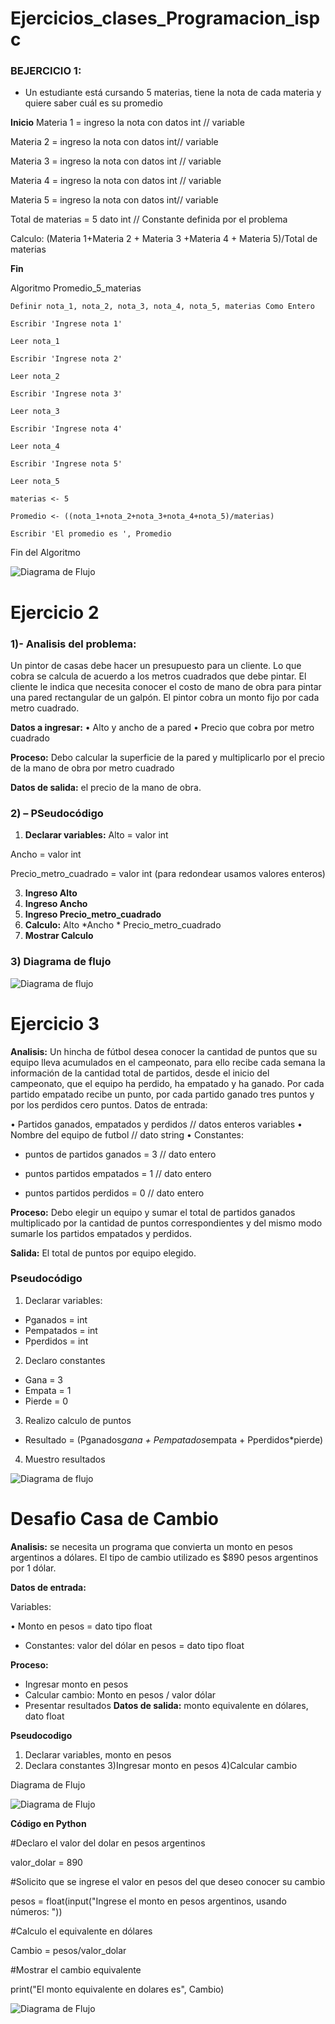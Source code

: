 # Ejercicios_clases_Programacion_ispc

###  BEJERCICIO 1:
* Un estudiante está cursando 5 materias, tiene la nota de cada materia y quiere saber cuál es su promedio

**Inicio**
Materia 1 = ingreso la nota con datos  int // variable

Materia 2 = ingreso la nota con datos  int// variable

Materia 3 = ingreso la nota con datos  int // variable

Materia 4 = ingreso la nota con datos  int // variable

Materia 5 = ingreso la nota con datos  int// variable 

Total de materias = 5 dato int // Constante definida por el problema

Calculo:  (Materia 1+Materia 2 + Materia 3 +Materia 4 + Materia 5)/Total de materias

**Fin**

Algoritmo Promedio_5_materias

	Definir nota_1, nota_2, nota_3, nota_4, nota_5, materias Como Entero
 
	Escribir 'Ingrese nota 1'
 
	Leer nota_1
 
	Escribir 'Ingrese nota 2'
 
	Leer nota_2
 
	Escribir 'Ingrese nota 3'
 
	Leer nota_3
 
	Escribir 'Ingrese nota 4'
 
	Leer nota_4
 
	Escribir 'Ingrese nota 5'
 
	Leer nota_5
 
	materias <- 5
 
	Promedio <- ((nota_1+nota_2+nota_3+nota_4+nota_5)/materias)
 
	Escribir 'El promedio es ', Promedio
 
Fin del Algoritmo


![Diagrama de Flujo](IMAGENES/pseint%201.png)

# Ejercicio 2
 
### 1)- **Analisis del problema**:

Un pintor de casas debe hacer un presupuesto para un cliente. Lo que cobra se calcula de acuerdo a los metros cuadrados que debe pintar. El cliente le indica que necesita conocer el costo de mano de obra para pintar una pared rectangular de un galpón. El pintor cobra un monto fijo por cada metro cuadrado.

**Datos a ingresar:** 
•	Alto y ancho de a pared
•	Precio que cobra por metro cuadrado

**Proceso:** 
Debo calcular la superficie de la pared y multiplicarlo por el precio de la mano de obra por metro cuadrado

**Datos de salida:** el precio de la mano de obra.



### 2) – PSeudocódigo 

1)	**Declarar variables:**
Alto = valor int

Ancho = valor int

Precio_metro_cuadrado = valor int (para redondear usamos valores enteros)

3)	**Ingreso Alto**
4)	**Ingreso Ancho**
5)	**Ingreso Precio_metro_cuadrado**
6)	**Calculo:**  Alto *Ancho * Precio_metro_cuadrado
7)	**Mostrar Calculo**

### 3)	Diagrama de flujo


![Diagrama de flujo](IMAGENES/Ejercicio2.png)



# Ejercicio 3

**Analisis:**
Un hincha de fútbol desea conocer la cantidad de puntos que su equipo lleva acumulados en el campeonato, para ello recibe cada semana la información de la cantidad total de partidos, desde el inicio del campeonato, que el equipo ha perdido, ha empatado y ha ganado. Por cada partido empatado recibe un punto, por cada partido ganado tres puntos y por los perdidos cero puntos.
Datos de entrada:

•	Partidos ganados, empatados y perdidos // datos enteros variables
•	Nombre del equipo de futbol // dato string
•	Constantes:
 * puntos de partidos ganados = 3 // dato entero
   
* puntos partidos empatados = 1 // dato entero
  
* puntos partidos perdidos = 0 // dato entero
  
**Proceso:** 
Debo elegir un equipo y sumar el total de partidos ganados multiplicado por la cantidad de puntos correspondientes y del mismo modo sumarle los partidos empatados y perdidos.

**Salida:**
El total de puntos por equipo elegido. 


### Pseudocódigo
1)	Declarar variables:
* Pganados = int 
* Pempatados = int
* Pperdidos = int

2)	Declaro constantes
* Gana = 3
* Empata = 1
* Pierde = 0

3)	Realizo calculo de puntos
* Resultado = (Pganados*gana + Pempatados*empata + Pperdidos*pierde)
  
4)	Muestro resultados


![Diagrama de flujo](IMAGENES/Ejercicio3.png)


# Desafio Casa de Cambio

**Analisis:**
se necesita un programa que convierta un monto en pesos argentinos a dólares. El tipo de cambio utilizado es $890 pesos argentinos por 1 dólar.

**Datos de entrada:**

Variables:

•	Monto en pesos = dato tipo float

* Constantes: valor del dólar en pesos = dato tipo float
  
**Proceso:** 
* Ingresar monto en pesos 
* Calcular cambio: Monto en pesos / valor dólar
* Presentar resultados
**Datos de salida:**
   monto equivalente en dólares, dato float

**Pseudocodigo**
1)	Declarar variables, monto en pesos
2)	Declara constantes
3)Ingresar monto en pesos
4)Calcular cambio


Diagrama de Flujo

![Diagrama de Flujo](IMAGENES/CasaCAMBIO.png)


**Código en Python**

#Declaro el valor del dolar en pesos argentinos

valor_dolar = 890

#Solicito que se ingrese el valor en pesos del que deseo conocer su cambio

pesos = float(input("Ingrese el monto en pesos argentinos, usando números: "))

#Calculo el equivalente en dólares

Cambio = pesos/valor_dolar

#Mostrar el cambio equivalente

print("El monto equivalente en dolares es", Cambio)

![Diagrama de Flujo](IMAGENES/py.Cambio.png)
